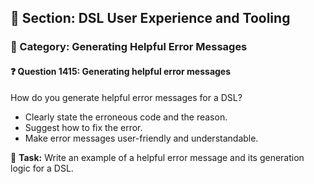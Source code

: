 ## 📘 Section: DSL User Experience and Tooling  
### 🔹 Category: Generating Helpful Error Messages  
#### ❓ Question 1415: Generating helpful error messages

How do you generate helpful error messages for a DSL?

- Clearly state the erroneous code and the reason.
- Suggest how to fix the error.
- Make error messages user-friendly and understandable.

🔧 **Task:** Write an example of a helpful error message and its generation logic for a DSL.
